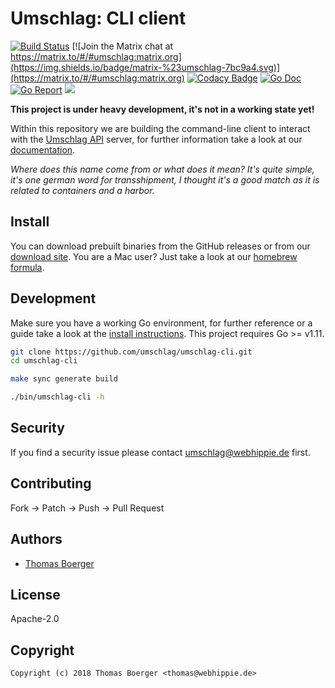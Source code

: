 # Umschlag: CLI client

[![Build Status](https://cloud.drone.io/api/badges/umschlag/umschlag-cli/status.svg)](https://cloud.drone.io/umschlag/umschlag-cli)
[![Join the Matrix chat at https://matrix.to/#/#umschlag:matrix.org](https://img.shields.io/badge/matrix-%23umschlag-7bc9a4.svg)](https://matrix.to/#/#umschlag:matrix.org)
[![Codacy Badge](https://api.codacy.com/project/badge/Grade/a8a9dd7a2e0a4437a56db779e38b47ed)](https://www.codacy.com/app/umschlag/umschlag-cli?utm_source=github.com&amp;utm_medium=referral&amp;utm_content=umschlag/umschlag-cli&amp;utm_campaign=Badge_Grade)
[![Go Doc](https://godoc.org/github.com/umschlag/umschlag-cli?status.svg)](http://godoc.org/github.com/umschlag/umschlag-cli)
[![Go Report](http://goreportcard.com/badge/github.com/umschlag/umschlag-cli)](http://goreportcard.com/report/github.com/umschlag/umschlag-cli)
[![](https://images.microbadger.com/badges/image/umschlag/umschlag-cli.svg)](http://microbadger.com/images/umschlag/umschlag-cli "Get your own image badge on microbadger.com")

**This project is under heavy development, it's not in a working state yet!**

Within this repository we are building the command-line client to interact with the [Umschlag API](https://github.com/umschlag/umschlag-api) server, for further information take a look at our [documentation](https://umschlag.tech).

*Where does this name come from or what does it mean? It's quite simple, it's one german word for transshipment, I thought it's a good match as it is related to containers and a harbor.*


## Install

You can download prebuilt binaries from the GitHub releases or from our [download site](http://dl.umschlag.tech/cli). You are a Mac user? Just take a look at our [homebrew formula](https://github.com/umschlag/homebrew-umschlag).


## Development

Make sure you have a working Go environment, for further reference or a guide take a look at the [install instructions](http://golang.org/doc/install.html). This project requires Go >= v1.11.

```bash
git clone https://github.com/umschlag/umschlag-cli.git
cd umschlag-cli

make sync generate build

./bin/umschlag-cli -h
```


## Security

If you find a security issue please contact umschlag@webhippie.de first.


## Contributing

Fork -> Patch -> Push -> Pull Request


## Authors

* [Thomas Boerger](https://github.com/tboerger)


## License

Apache-2.0


## Copyright

```
Copyright (c) 2018 Thomas Boerger <thomas@webhippie.de>
```
